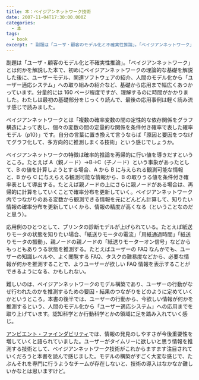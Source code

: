 ```yaml
---
title: 本：ベイジアンネットワーク技術
date: 2007-11-04T17:30:00.000Z
categories:
  - 本
tags:
  - book
excerpt: " 副題は「ユーザ・顧客のモデル化と不確実性推論」。「ベイジアンネットワーク」とは何かを解説した本で、初めにベイジアンネットワークの理論的な基礎を解説した後に、ユーザーモデル、関連ソフトウェアの紹介、人間のモデル化から「ユーザー適応システム」への取り組みの紹介など、基礎から応用まで幅広くあつかっています。分量的には160ページ程度ですが、理解するのに時間がかかりました。わたしは最初の基礎部分をじっくり読んで、最後の応用事例は軽く読み流す感じで読みました。"
---
```


副題は「ユーザ・顧客のモデル化と不確実性推論」。「ベイジアンネットワーク」とは何かを解説した本で、初めにベイジアンネットワークの理論的な基礎を解説した後に、ユーザーモデル、関連ソフトウェアの紹介、人間のモデル化から「ユーザー適応システム」への取り組みの紹介など、基礎から応用まで幅広くあつかっています。分量的には 160 ページ程度ですが、理解するのに時間がかかりました。わたしは最初の基礎部分をじっくり読んで、最後の応用事例は軽く読み流す感じで読みました。

ベイジアンネットワークとは「複数の確率変数の間の定性的な依存関係をグラフ構造によって表し、個々の変数の間の定量的な関係を条件付き確率で表した確率モデル（p10）」です。自分の言葉に置き換えて言うならば「原因と要因をつなげてグラフ化して、多方向的に推測しまくる技術」という感じでしょうか。

ベイジアンネットワークの特徴は確率的推論を再帰的に行い値を導きだすというところ。たとえば A（親ノード）→B→C（子ノード）という事象があったとして、B の値を計算しようとする場合、A から B に与えられる観測可能な情報と、B から C に与えらえる観測可能な情報から、B の取りうる値を条件付き確率表として導出する。たとえば親ノードの上にさらに親ノードがある場合は、再帰的に計算をしていくことで確率分布を更新していく。ベイジアンネットワーク内でつながりのある変数から観測できる情報を元にどんどん計算して、知りたい情報の確率分布を更新していくから、情報の精度が高くなる（ということなのだと思う）。

応用例のひとつとして、プリンタの診断モデルが上げられている。たとえば紙送りモータの状態を知りたい場合、「紙送りモータの電流」「用紙通過時間」「紙送りモータの振動」、親ノードの親ノードの「紙送りモーターオン信号」などからもっともありうる状態を推測する。たとえばユーザーの FAQ なんかでも、ユーザーの知識レベルや、よく閲覧する FAQ、タスクの難易度などから、必要な情報が何かを推測することで、よりユーザーが欲しい FAQ 情報を表示することができるようになる、かもしれない。

難しいのは、ベイジアンネットワークのモデル構築であり、ユーザーの行動がなぜ行われたのかを推測するための要因・結果のつながりをどのように定めていくかというところ。本書の後半では、ユーザーの行動から、今欲しい情報が何かを推測するという、人間のモデル化から「ユーザー適応システム」への応用までを取り上げています。認知科学とか行動科学とかの領域に足を踏み入れていく感じ。

[アンビエント・ファインダビリティ](/2007/08/post_143/)では、情報の発見のしやすさが今後重要性を増していくと語られていました。ユーザーがタイムリーに欲しいと思う情報を推測する技術として、ベイジアンネットワーク技術がこれからますます注目されていくだろうと本書を読んで感じました。モデルの構築がすごく大変な感じで、たぶんそれを専門に行うようなチームが存在しないと、技術の導入はなかなか難しいかなとは思いますけど。
